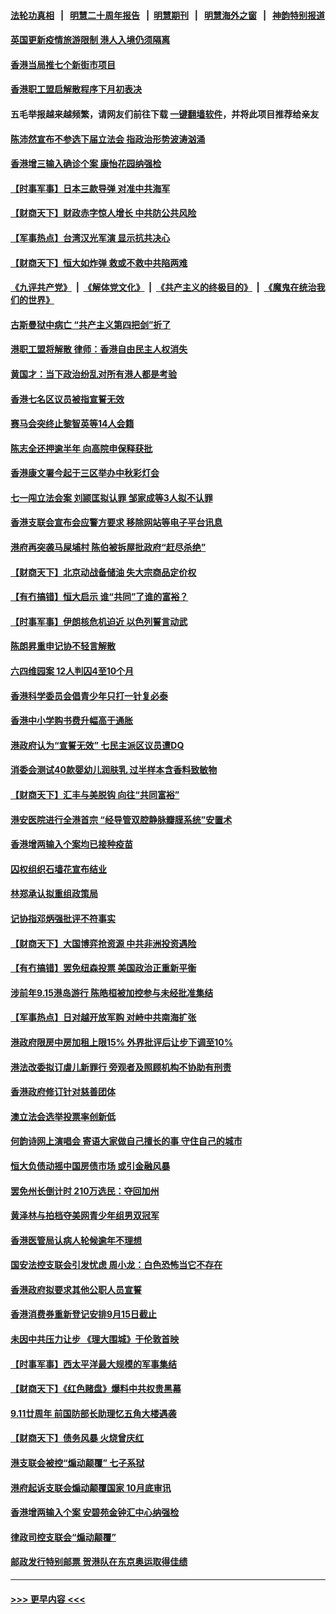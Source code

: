 #### [法轮功真相](https://github.com/gfw-breaker/truth/blob/master/README.md?t=0) &nbsp;&nbsp;|&nbsp;&nbsp; [明慧二十周年报告](https://github.com/gfw-breaker/mh-reports/blob/master/README.md?t=0) &nbsp;&nbsp;|&nbsp;&nbsp;[明慧期刊](https://github.com/gfw-breaker/mh-qikan) &nbsp;&nbsp;|&nbsp;&nbsp; [明慧海外之窗](https://github.com/gfw-breaker/mh-news/blob/master/README.md?t=0) &nbsp;&nbsp;|&nbsp;&nbsp; [神韵特别报道](https://github.com/gfw-breaker/mh-news/blob/master/shenyun.md?t=0)
#### [英国更新疫情旅游限制 港人入境仍须隔离](../pages/nsc415/n13245967.md?t=09201350) 
#### [香港当局推七个新街市项目](../pages/nsc415/n13245933.md?t=09201350) 
#### [香港职工盟启解散程序下月初表决](../pages/nsc415/n13245931.md?t=09201350) 
#### 五毛举报越来越频繁，请网友们前往下载 [一键翻墙软件](https://github.com/gfw-breaker/ssr-accounts)，并将此项目推荐给亲友
#### [陈沛然宣布不参选下届立法会 指政治形势波涛汹涌](../pages/nsc415/n13245923.md?t=09201350) 
#### [香港增三输入确诊个案 康怡花园纳强检](../pages/nsc415/n13245909.md?t=09201350) 
#### [【时事军事】日本三款导弹 对准中共海军](../pages/nsc415/n13242254.md?t=09201350) 
#### [【财商天下】财政赤字惊人增长 中共防公共风险](../pages/nsc415/n13243883.md?t=09201350) 
#### [【军事热点】台湾汉光军演 显示抗共决心](../pages/nsc415/n13239198.md?t=09201350) 
#### [【财商天下】恒大如炸弹 救或不救中共陷两难](../pages/nsc415/n13242167.md?t=09201350) 
#### [《九评共产党》](https://github.com/begood0513/9ping.md/blob/master/README.md) &nbsp;|&nbsp; [《解体党文化》](../../../../jtdwh.md/blob/master/README.md)  &nbsp;|&nbsp; [《共产主义的终极目的》](../../../../gczydzjmd.md/blob/master/README.md) &nbsp;|&nbsp; [《魔鬼在统治我们的世界》](../../../../mgztzwmdsj.md/blob/master/README.md) 
#### [古斯曼狱中病亡 “共产主义第四把剑”折了](../pages/nsc415/n13242389.md?t=09201350) 
#### [港职工盟将解散 律师：香港自由民主人权消失](../pages/nsc415/n13241646.md?t=09201350) 
#### [黄国才：当下政治纷乱对所有港人都是考验](../pages/nsc415/n13240881.md?t=09201350) 
#### [香港七名区议员被指宣誓无效](../pages/nsc415/n13240218.md?t=09201350) 
#### [赛马会突终止黎智英等14人会籍](../pages/nsc415/n13240214.md?t=09201350) 
#### [陈志全还押逾半年 向高院申保释获批](../pages/nsc415/n13240192.md?t=09201350) 
#### [香港康文署今起于三区举办中秋彩灯会](../pages/nsc415/n13240166.md?t=09201350) 
#### [七一闯立法会案 刘颕匡拟认罪 邹家成等3人拟不认罪](../pages/nsc415/n13240179.md?t=09201350) 
#### [香港支联会宣布会应警方要求 移除网站等电子平台讯息](../pages/nsc415/n13240154.md?t=09201350) 
#### [港府再突袭马屎埔村 陈伯被拆屋批政府“赶尽杀绝”](../pages/nsc415/n13240102.md?t=09201350) 
#### [【财商天下】北京动战备储油 失大宗商品定价权](../pages/nsc415/n13239051.md?t=09201350) 
#### [【有冇搞错】恒大启示 谁“共同”了谁的富裕？](../pages/nsc415/n13237005.md?t=09201350) 
#### [【时事军事】伊朗核危机迫近 以色列誓言动武](../pages/nsc415/n13234103.md?t=09201350) 
#### [陈朗昇重申记协不轻言解散](../pages/nsc415/n13237447.md?t=09201350) 
#### [六四维园案 12人判囚4至10个月](../pages/nsc415/n13237413.md?t=09201350) 
#### [香港科学委员会倡青少年只打一针复必泰](../pages/nsc415/n13237398.md?t=09201350) 
#### [香港中小学购书费升幅高于通胀](../pages/nsc415/n13237385.md?t=09201350) 
#### [港政府认为“宣誓无效” 七民主派区议员遭DQ](../pages/nsc415/n13237378.md?t=09201350) 
#### [消委会测试40款婴幼儿润肤乳 过半样本含香料致敏物](../pages/nsc415/n13237253.md?t=09201350) 
#### [【财商天下】汇丰与美脱钩 向往“共同富裕”](../pages/nsc415/n13236737.md?t=09201350) 
#### [港安医院进行全港首宗 “经导管双腔静脉瓣膜系统”安置术](../pages/nsc415/n13234753.md?t=09201350) 
#### [香港增两输入个案均已接种疫苗](../pages/nsc415/n13234739.md?t=09201350) 
#### [囚权组织石墙花宣布结业](../pages/nsc415/n13234717.md?t=09201350) 
#### [林郑承认拟重组政策局](../pages/nsc415/n13234716.md?t=09201350) 
#### [记协指邓炳强批评不符事实](../pages/nsc415/n13234588.md?t=09201350) 
#### [【财商天下】大国博弈抢资源 中共非洲投资遇险](../pages/nsc415/n13234042.md?t=09201350) 
#### [【有冇搞错】罢免纽森投票 美国政治正重新平衡](../pages/nsc415/n13231358.md?t=09201350) 
#### [涉前年9.15港岛游行 陈皓桓被加控参与未经批准集结](../pages/nsc415/n13231696.md?t=09201350) 
#### [【军事热点】日对越开放军购 对峙中共南海扩张](../pages/nsc415/n13231067.md?t=09201350) 
#### [港政府限房中房加租上限15% 外界批评后让步下调至10%](../pages/nsc415/n13231681.md?t=09201350) 
#### [港法改委拟订虐儿新罪行 旁观者及照顾机构不协助有刑责](../pages/nsc415/n13231664.md?t=09201350) 
#### [香港政府修订针对慈善团体](../pages/nsc415/n13231650.md?t=09201350) 
#### [澳立法会选举投票率创新低](../pages/nsc415/n13231621.md?t=09201350) 
#### [何韵诗网上演唱会 寄语大家做自己擅长的事 守住自己的城市](../pages/nsc415/n13231594.md?t=09201350) 
#### [恒大负债动摇中国房债市场 或引金融风暴](../pages/nsc415/n13227422.md?t=09201350) 
#### [罢免州长倒计时 210万选民：夺回加州](../pages/nsc415/n13230573.md?t=09201350) 
#### [黄泽林与拍档夺美网青少年组男双冠军](../pages/nsc415/n13228958.md?t=09201350) 
#### [香港医管局认病人轮候逾年不理想](../pages/nsc415/n13228946.md?t=09201350) 
#### [国安法控支联会引发忧虑 周小龙：白色恐怖当它不存在](../pages/nsc415/n13228904.md?t=09201350) 
#### [香港政府拟要求其他公职人员宣誓](../pages/nsc415/n13228927.md?t=09201350) 
#### [香港消费券重新登记安排9月15日截止](../pages/nsc415/n13228907.md?t=09201350) 
#### [未因中共压力让步 《理大围城》于伦敦首映](../pages/nsc415/n13228885.md?t=09201350) 
#### [【时事军事】西太平洋最大规模的军事集结](../pages/nsc415/n13224898.md?t=09201350) 
#### [【财商天下】《红色赌盘》爆料中共权贵黑幕](../pages/nsc415/n13226783.md?t=09201350) 
#### [9.11廿周年 前国防部长助理忆五角大楼遇袭](../pages/nsc415/n13226566.md?t=09201350) 
#### [【财商天下】债务风暴 火烧曾庆红](../pages/nsc415/n13224854.md?t=09201350) 
#### [港支联会被控“煽动颠覆” 七子系狱](../pages/nsc415/n13225218.md?t=09201350) 
#### [港府起诉支联会煽动颠覆国家 10月底审讯](../pages/nsc415/n13224639.md?t=09201350) 
#### [香港增两输入个案 安碧苑金钟汇中心纳强检](../pages/nsc415/n13223183.md?t=09201350) 
#### [律政司控支联会“煽动颠覆”](../pages/nsc415/n13223171.md?t=09201350) 
#### [邮政发行特别邮票 贺港队在东京奥运取得佳绩](../pages/nsc415/n13223151.md?t=09201350) 

----
#### [ >>> 更早内容 <<< ](../indexes/nsc415-earlier.md)

